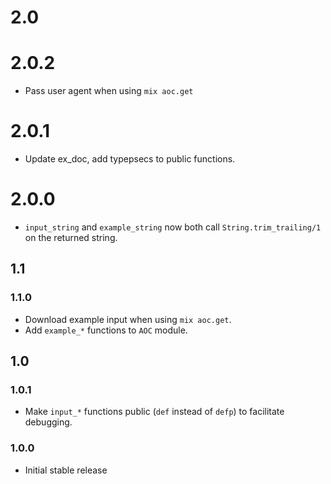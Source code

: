 # 2.0

# 2.0.2

- Pass user agent when using `mix aoc.get`

# 2.0.1

- Update ex_doc, add typepsecs to public functions.

# 2.0.0

- `input_string` and `example_string` now both call `String.trim_trailing/1` on
  the returned string.

## 1.1

### 1.1.0

- Download example input when using `mix aoc.get`.
- Add `example_*` functions to `AOC` module.

## 1.0

### 1.0.1

- Make `input_*` functions public (`def` instead of `defp`) to
  facilitate debugging.

### 1.0.0

- Initial stable release
